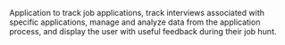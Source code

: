 Application to track job applications, track interviews associated with specific applications, manage and analyze data from the application process, and display the user with useful feedback during their job hunt.
